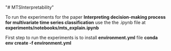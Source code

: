 "# MTSInterpretability" 

To run the experiments for the paper **Interpreting decision-making process for multivariate time series classification** use the the .ipynb file at **experiments/notebooks/mts_explain.ipynb**

First step to run the experiments is to install **environment.yml** file **conda env create -f environment.yml**


